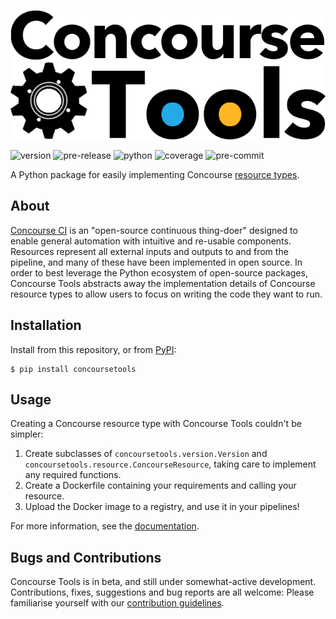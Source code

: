 ![logo](docs/source/_static/logo.png)

![version](https://img.shields.io/badge/version-0.7.0-informational)
![pre-release](https://img.shields.io/badge/pre--release-beta-red)
![python](https://img.shields.io/badge/python-%3E%3D3.8-informational)
![coverage](https://img.shields.io/badge/coverage-94%25-brightgreen)
![pre-commit](https://img.shields.io/badge/pre--commit-enabled-brightgreen?logo=pre-commit&logoColor=orange)

A Python package for easily implementing Concourse [resource types](https://concourse-ci.org/implementing-resource-types.html).


## About

[Concourse CI](https://concourse-ci.org/) is an "open-source continuous thing-doer" designed to enable general automation with intuitive and re-usable components. Resources represent all external inputs and outputs to and from the pipeline, and many of these have been implemented in open source. In order to best leverage the Python ecosystem of open-source packages, Concourse Tools abstracts away the implementation details of Concourse resource types to allow users to focus on writing the code they want to run.


## Installation

Install from this repository, or from [PyPI](https://pypi.org/project/concoursetools/):

```shell
$ pip install concoursetools
```

## Usage

Creating a Concourse resource type with Concourse Tools couldn't be simpler:

1. Create subclasses of `concoursetools.version.Version` and `concoursetools.resource.ConcourseResource`, taking care to implement any required functions.
2. Create a Dockerfile containing your requirements and calling your resource.
3. Upload the Docker image to a registry, and use it in your pipelines!

For more information, see the [documentation](https://concoursetools.readthedocs.io/en/stable/).


## Bugs and Contributions

Concourse Tools is in beta, and still under somewhat-active development.  Contributions, fixes, suggestions and bug reports are all welcome: Please familiarise yourself with our [contribution guidelines](CONTRIBUTING.md).
